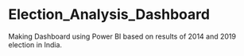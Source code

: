 # Election_Analysis_Dashboard
Making Dashboard using Power BI based on results of 2014 and 2019 election in India.
